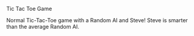 Tic Tac Toe Game

Normal Tic-Tac-Toe game with a Random AI and Steve!
Steve is smarter than the average Random AI.

